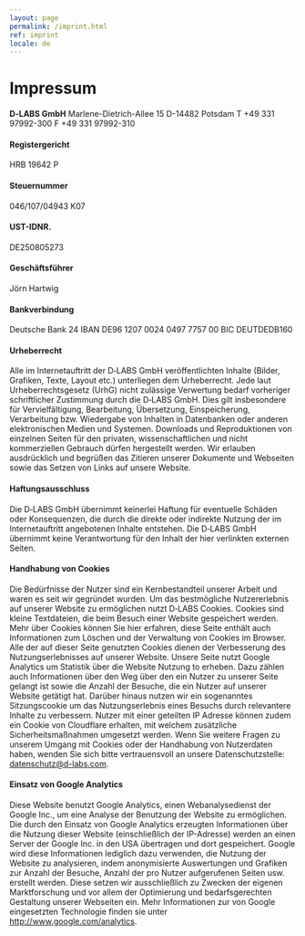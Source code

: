 ```yaml
---
layout: page
permalink: /imprint.html
ref: imprint
locale: de
---
```


# Impressum

**D‑LABS GmbH**
Marlene-Dietrich-Allee 15
D-14482 Potsdam
T +49 331 97992-300
F +49 331 97992-310

#### Registergericht
HRB 19642 P

#### Steuernummer
046/107/04943 K07

#### UST-IDNR.
DE250805273

#### Geschäftsführer
Jörn Hartwig

#### Bankverbindung
Deutsche Bank 24
IBAN DE96 1207 0024 0497 7757 00
BIC DEUTDEDB160

#### Urheberrecht
Alle im Internetauftritt der D‑LABS GmbH veröffentlichten Inhalte (Bilder, Grafiken, Texte, Layout etc.) unterliegen dem Urheberrecht. Jede laut Urheberrechtsgesetz (UrhG) nicht zulässige Verwertung bedarf vorheriger schriftlicher Zustimmung durch die D‑LABS GmbH. Dies gilt insbesondere für Vervielfältigung, Bearbeitung, Übersetzung, Einspeicherung, Verarbeitung bzw. Wiedergabe von Inhalten in Datenbanken oder anderen elektronischen Medien und Systemen. Downloads und Reproduktionen von einzelnen Seiten für den privaten, wissenschaftlichen und nicht kommerziellen Gebrauch dürfen hergestellt werden. Wir erlauben ausdrücklich und begrüßen das Zitieren unserer Dokumente und Webseiten sowie das Setzen von Links auf unsere Website.

#### Haftungsausschluss
Die D‑LABS GmbH übernimmt keinerlei Haftung für eventuelle Schäden oder Konsequenzen, die durch die direkte oder indirekte Nutzung der im Internetauftritt angebotenen Inhalte entstehen. Die D‑LABS GmbH übernimmt keine Verantwortung für den Inhalt der hier verlinkten externen Seiten.

#### Handhabung von Cookies
Die Bedürfnisse der Nutzer sind ein Kernbestandteil unserer Arbeit und waren es seit wir gegründet wurden. Um das bestmögliche Nutzererlebnis auf unserer Website zu ermöglichen nutzt D‑LABS Cookies. Cookies sind kleine Textdateien, die beim Besuch einer Website gespeichert werden. Mehr über Cookies können Sie hier erfahren, diese Seite enthält auch Informationen zum Löschen und der Verwaltung von Cookies im Browser.
Alle der auf dieser Seite genutzten Cookies dienen der Verbesserung des Nutzungserlebnisses auf unserer Website. Unsere Seite nutzt Google Analytics um Statistik über die Website Nutzung to erheben. Dazu zählen auch Informationen über den Weg über den ein Nutzer zu unserer Seite gelangt ist sowie die Anzahl der Besuche, die ein Nutzer auf unserer Website getätigt hat. Darüber hinaus nutzen wir ein sogenanntes Sitzungscookie um das Nutzungserlebnis eines Besuchs durch relevantere Inhalte zu verbessern. Nutzer mit einer geteilten IP Adresse können zudem ein Cookie von Cloudflare erhalten, mit welchem zusätzliche Sicherheitsmaßnahmen umgesetzt werden. Wenn Sie weitere Fragen zu unserem Umgang mit Cookies oder der Handhabung von Nutzerdaten haben, wenden Sie sich bitte vertrauensvoll an unsere Datenschutzstelle: <datenschutz@d-labs.com>.

#### Einsatz von Google Analytics
Diese Website benutzt Google Analytics, einen Webanalysedienst der Google Inc., um eine Analyse der Benutzung der Website zu ermöglichen. Die durch den Einsatz von Google Analytics erzeugten Informationen über die Nutzung dieser Website (einschließlich der IP-Adresse) werden an einen Server der Google Inc. in den USA übertragen und dort gespeichert. Google wird diese Informationen lediglich dazu verwenden, die Nutzung der Website zu analysieren, indem anonymisierte Auswertungen und Grafiken zur Anzahl der Besuche, Anzahl der pro Nutzer aufgerufenen Seiten usw. erstellt werden. Diese setzen wir ausschließlich zu Zwecken der eigenen Marktforschung und vor allem der Optimierung und bedarfsgerechten Gestaltung unserer Webseiten ein. Mehr Informationen zur von Google eingesetzten Technologie finden sie unter <http://www.google.com/analytics>.
